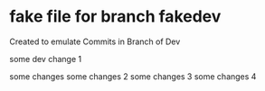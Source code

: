 # fake file for branch fakedev

Created to emulate Commits in Branch of Dev

some dev change 1

some changes
some changes 2
some changes 3
some changes 4
